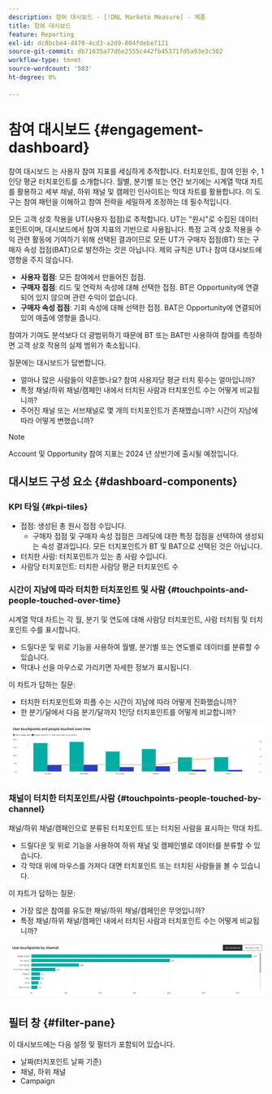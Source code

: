 ```yaml
---
description: 참여 대시보드 - [!DNL Marketo Measure] - 제품
title: 참여 대시보드
feature: Reporting
exl-id: dc8bcbe4-d470-4cd3-a2d9-804fdebe7121
source-git-commit: db71635a77d6e2555c442fb45371fd5a93e3c502
workflow-type: tm+mt
source-wordcount: '503'
ht-degree: 0%

---
```


# 참여 대시보드 {#engagement-dashboard}

참여 대시보드 는 사용자 참여 지표를 세심하게 추적합니다. 터치포인트, 참여 인원 수, 1인당 평균 터치포인트를 소개합니다. 월별, 분기별 또는 연간 보기에는 시계열 막대 차트를 활용하고 세부 채널, 하위 채널 및 캠페인 인사이트는 막대 차트를 활용합니다. 이 도구는 참여 패턴을 이해하고 참여 전략을 세밀하게 조정하는 데 필수적입니다.

모든 고객 상호 작용을 UT(사용자 접점)로 추적합니다. UT는 &quot;원시&quot;로 수집된 데이터 포인트이며, 대시보드에서 참여 지표의 기반으로 사용됩니다. 특정 고객 상호 작용을 수익 관련 활동에 기여하기 위해 선택된 결과이므로 모든 UT가 구매자 접점(BT) 또는 구매자 속성 접점(BAT)으로 발전하는 것은 아닙니다. 제외 규칙은 UT나 참여 대시보드에 영향을 주지 않습니다.

* **사용자 접점**: 모든 참여에서 만들어진 접점.
* **구매자 접점**: 리드 및 연락처 속성에 대해 선택한 접점. BT은 Opportunity에 연결되어 있지 않으며 관련 수익이 없습니다.
* **구매자 속성 접점**: 기회 속성에 대해 선택한 접점. BAT은 Opportunity에 연결되어 있어 매출에 영향을 줍니다.

참여가 기여도 분석보다 더 광범위하기 때문에 BT 또는 BAT만 사용하여 참여를 측정하면 고객 상호 작용의 실제 범위가 축소됩니다.

질문에는 대시보드가 답변합니다.

* 얼마나 많은 사람들이 약혼했나요? 참여 사용자당 평균 터치 횟수는 얼마입니까?
* 특정 채널/하위 채널/캠페인 내에서 터치된 사람과 터치포인트 수는 어떻게 비교됩니까?
* 주어진 채널 또는 서브채널로 몇 개의 터치포인트가 존재했습니까? 시간이 지남에 따라 어떻게 변했습니까?

>[!NOTE]
>
>Account 및 Opportunity 참여 지표는 2024 년 상반기에 출시될 예정입니다.

## 대시보드 구성 요소 {#dashboard-components}

### KPI 타일 {#kpi-tiles}

* 접점: 생성된 총 원시 접점 수입니다.
   * 구매자 접점 및 구매자 속성 접점은 크레딧에 대한 특정 접점을 선택하여 생성되는 속성 결과입니다. 모든 터치포인트가 BT 및 BAT으로 선택된 것은 아닙니다.
* 터치한 사람: 터치포인트가 있는 총 사람 수입니다.
* 사람당 터치포인트: 터치한 사람당 평균 터치포인트 수

### 시간이 지남에 따라 터치한 터치포인트 및 사람 {#touchpoints-and-people-touched-over-time}

시계열 막대 차트는 각 월, 분기 및 연도에 대해 사람당 터치포인트, 사람 터치됨 및 터치포인트 수를 표시합니다.

* 드릴다운 및 위로 기능을 사용하여 월별, 분기별 또는 연도별로 데이터를 분류할 수 있습니다.
* 막대나 선을 마우스로 가리키면 자세한 정보가 표시됩니다.

이 차트가 답하는 질문:

* 터치한 터치포인트와 피플 수는 시간이 지남에 따라 어떻게 진화했습니까?
* 한 분기/달에서 다음 분기/달까지 1인당 터치포인트를 어떻게 비교합니까?

![](assets/engagement-dashboard-1.png)

### 채널이 터치한 터치포인트/사람 {#touchpoints-people-touched-by-channel}

채널/하위 채널/캠페인으로 분류된 터치포인트 또는 터치된 사람을 표시하는 막대 차트.

* 드릴다운 및 위로 기능을 사용하여 하위 채널 및 캠페인별로 데이터를 분류할 수 있습니다.
* 각 막대 위에 마우스를 가져다 대면 터치포인트 또는 터치된 사람들을 볼 수 있습니다.

이 차트가 답하는 질문:

* 가장 많은 참여를 유도한 채널/하위 채널/캠페인은 무엇입니까?
* 특정 채널/하위 채널/캠페인 내에서 터치된 사람과 터치포인트 수는 어떻게 비교됩니까?

![](assets/engagement-dashboard-2.png)

## 필터 창 {#filter-pane}

이 대시보드에는 다음 설정 및 필터가 포함되어 있습니다.

* 날짜(터치포인트 날짜 기준)
* 채널, 하위 채널
* Campaign
